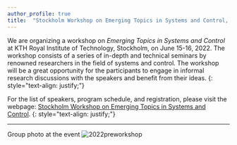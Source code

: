 ```yaml
---
author_profile: true
title:  "Stockholm Workshop on Emerging Topics in Systems and Control, June 15-16, 2022"
---
```


We are organizing a workshop on *Emerging Topics in Systems and Control* at KTH Royal Institute of Technology, Stockholm, on June 15-16, 2022. The workshop consists of a series of in-depth and technical seminars by renowned researchers in the field of systems and control. The workshop will be a great opportunity for the participants to engage in informal research discussions with the speakers and benefit from their ideas.
{: style="text-align: justify;"}

For the list of speakers, program schedule, and registration, please visit the webpage: [Stockholm Workshop on Emerging Topics in Systems and Control](https://sites.google.com/view/emerging-topics-system-control/home).
{: style="text-align: justify;"}

-------------------------
Group photo at the event
![2022preworkshop](../assets/2022Stockholm-PreWorkshop.jpg)
